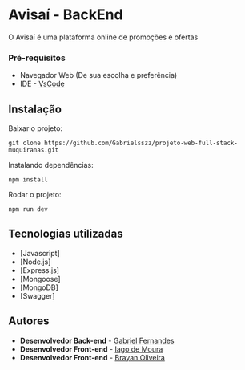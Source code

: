 # Avisaí - BackEnd

O Avisaí é uma plataforma online de promoções e ofertas

### Pré-requisitos

- Navegador Web (De sua escolha e preferência)
 - IDE -  [VsCode](https://code.visualstudio.com/docs)

## Instalação 

Baixar o projeto:

```
git clone https://github.com/Gabrielsszz/projeto-web-full-stack-muquiranas.git
```


Instalando dependências:
```
npm install
```
Rodar o projeto:
```
npm run dev
```




## Tecnologias utilizadas

* [Javascript]
* [Node.js]
* [Express.js]
* [Mongoose]
* [MongoDB]
* [Swagger]


## Autores


* **Desenvolvedor Back-end** - [Gabriel Fernandes](https://github.com/Gabrielsszz)
* **Desenvolvedor Front-end** - [Iago de Moura](https://github.com/iagoxz)
* **Desenvolvedor Front-end** - [Brayan Oliveira](https://github.com/Brayanolvr)
